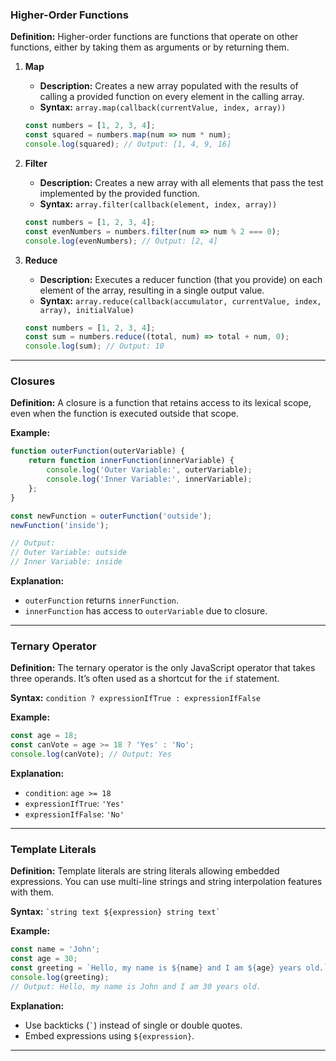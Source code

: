 ### Higher-Order Functions

**Definition:** Higher-order functions are functions that operate on other functions, either by taking them as arguments or by returning them.

<!-- Foreach --assignment -->

1. **Map**

   - **Description:** Creates a new array populated with the results of calling a provided function on every element in the calling array.
   - **Syntax:** `array.map(callback(currentValue, index, array))`

   ```javascript
   const numbers = [1, 2, 3, 4];
   const squared = numbers.map(num => num * num);
   console.log(squared); // Output: [1, 4, 9, 16]
   ```

2. **Filter**

   - **Description:** Creates a new array with all elements that pass the test implemented by the provided function.
   - **Syntax:** `array.filter(callback(element, index, array))`

   ```javascript
   const numbers = [1, 2, 3, 4];
   const evenNumbers = numbers.filter(num => num % 2 === 0);
   console.log(evenNumbers); // Output: [2, 4]
   ```

3. **Reduce**

   - **Description:** Executes a reducer function (that you provide) on each element of the array, resulting in a single output value.
   - **Syntax:** `array.reduce(callback(accumulator, currentValue, index, array), initialValue)`

   ```javascript
   const numbers = [1, 2, 3, 4];
   const sum = numbers.reduce((total, num) => total + num, 0);
   console.log(sum); // Output: 10
   ```

---

### Closures

**Definition:** A closure is a function that retains access to its lexical scope, even when the function is executed outside that scope.

**Example:**

```javascript
function outerFunction(outerVariable) {
    return function innerFunction(innerVariable) {
        console.log('Outer Variable:', outerVariable);
        console.log('Inner Variable:', innerVariable);
    };
}

const newFunction = outerFunction('outside');
newFunction('inside');

// Output:
// Outer Variable: outside
// Inner Variable: inside
```

**Explanation:**
- `outerFunction` returns `innerFunction`.
- `innerFunction` has access to `outerVariable` due to closure.

---

### Ternary Operator

**Definition:** The ternary operator is the only JavaScript operator that takes three operands. It’s often used as a shortcut for the `if` statement.

**Syntax:** `condition ? expressionIfTrue : expressionIfFalse`

**Example:**

```javascript
const age = 18;
const canVote = age >= 18 ? 'Yes' : 'No';
console.log(canVote); // Output: Yes
```

**Explanation:**
- `condition`: `age >= 18`
- `expressionIfTrue`: `'Yes'`
- `expressionIfFalse`: `'No'`

---

### Template Literals

**Definition:** Template literals are string literals allowing embedded expressions. You can use multi-line strings and string interpolation features with them.

**Syntax:** `` `string text ${expression} string text` ``

**Example:**

```javascript
const name = 'John';
const age = 30;
const greeting = `Hello, my name is ${name} and I am ${age} years old.`;
console.log(greeting);
// Output: Hello, my name is John and I am 30 years old.
```

**Explanation:**
- Use backticks (`` ` ``) instead of single or double quotes.
- Embed expressions using `${expression}`.

---
